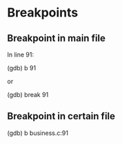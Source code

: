 <!-- TITLE: Gdb -->
<!-- SUBTITLE: A quick summary of Gdb -->


# Breakpoints

## Breakpoint in main file

In line 91:

(gdb) b 91

or

(gdb) break 91

## Breakpoint in certain file

(gdb) b business.c:91

